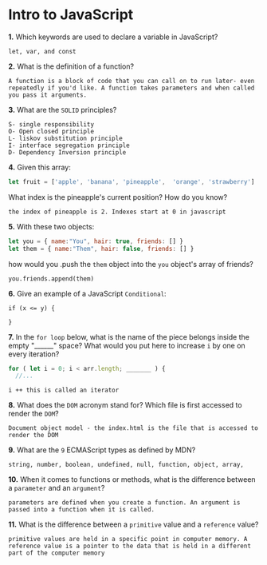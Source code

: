 # Intro to JavaScript

**1.** Which keywords are used to declare a variable in JavaScript?
<!-- enter you answer in the space below -->
```
let, var, and const
```
**2.** What is the definition of a function?
<!-- enter you answer in the space below -->
```
A function is a block of code that you can call on to run later- even repeatedly if you'd like. A function takes parameters and when called you pass it arguments. 
```
**3.** What are the `SOLID` principles?
<!-- enter you answer in the space below -->
```
S- single responsibility
O- Open closed principle
L- liskov substitution principle
I- interface segregation principle
D- Dependency Inversion principle

```
**4.** Given this array: 
```js
let fruit = ['apple', 'banana', 'pineapple',  'orange', 'strawberry']
``` 
What index is the pineapple's current position? How do you know?
<!-- enter you answer in the space below -->
```
the index of pineapple is 2. Indexes start at 0 in javascript
```
**5.** With these two objects: 
```js
let you = { name:"You", hair: true, friends: [] }
let them = { name:"Them", hair: false, friends: [] }
```
how would you .push the `them` object into the `you` object's array of friends?
<!-- enter you answer in the space below -->
```
you.friends.append(them)

```

**6.** Give an example of a JavaScript `Conditional`:
<!-- enter you answer in the space below -->
```
if (x <= y) {

}

```
**7.** In the `for loop` below, what is the name of the piece belongs inside the empty "______" space? What would you put here to increase `i` by one on every iteration?
```js
for ( let i = 0; i < arr.length; _______ ) {
  //...
```


```
i ++ this is called an iterator
```
**8.** What does the `DOM` acronym stand for? Which file is first accessed to render the `DOM`?
<!-- enter you answer in the space below -->
```
Document object model - the index.html is the file that is accessed to render the DOM

```

**9.** What are the `9` ECMAScript types as defined by MDN?
<!-- enter you answer in the space below -->
```
string, number, boolean, undefined, null, function, object, array, 

```
**10.** When it comes to functions or methods, what is the difference between a `parameter` and an `argument`?
<!-- enter you answer in the space below -->
```
parameters are defined when you create a function. An argument is passed into a function when it is called. 

```
**11.** What is the difference between a `primitive` value and a `reference` value?
<!-- enter you answer in the space below -->
```
primitive values are held in a specific point in computer memory. A reference value is a pointer to the data that is held in a different part of the computer memory

```